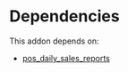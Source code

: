 # Dependencies

This addon depends on:

- [pos_daily_sales_reports](https://github.com/bringout/oca-ocb-sale)
